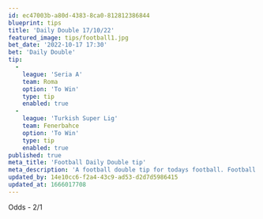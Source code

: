 ```yaml
---
id: ec47003b-a80d-4383-8ca0-812812386844
blueprint: tips
title: 'Daily Double 17/10/22'
featured_image: tips/football1.jpg
bet_date: '2022-10-17 17:30'
bet: 'Daily Double'
tip:
  -
    league: 'Seria A'
    team: Roma
    option: 'To Win'
    type: tip
    enabled: true
  -
    league: 'Turkish Super Lig'
    team: Fenerbahce
    option: 'To Win'
    type: tip
    enabled: true
published: true
meta_title: 'Football Daily Double tip'
meta_description: 'A football double tip for todays football. Football free tips for people who are into betting on the football. Beat the bookies and win money'
updated_by: 14e10cc6-f2a4-43c9-ad53-d2d7d5986415
updated_at: 1666017708
---
```

Odds - 2/1